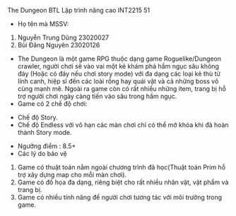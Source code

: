 The Dungeon
BTL Lập trình nâng cao INT2215 51
* Họ tên mà MSSV:
1. Nguyễn Trung Dũng 23020027
2. Bùi Đăng Nguyên 23020126
* The Dungeon là một game RPG thuộc dạng game Roguelike/Dungeon crawler, người chơi sẽ vào vai một kẻ khám phá hầm ngục sâu không đáy (Hoặc có đáy nếu chơi story mode) với đa dạng các loại kẻ thù từ lính canh, hiệp sĩ đến các loài rồng hay quái vật và cả những boss vô cùng mạnh mẽ. Ngoài ra game còn có rất nhiều những item, trang bị hỗ trợ người chơi ngày càng tiến vào sâu trong hầm ngục.
* Game có 2 chế độ chơi: 
- Chế độ Story.
- Chế độ Endless với vô hạn các màn chơi chỉ có thể mở khóa khi đã hoàn thành Story mode. 
* Ngưỡng điểm : 8.5+
* Các lý do bảo vệ
1. Game có thuật toán nằm ngoài chương trình đã học(Thuật toán Prim hỗ trợ xây dựng map cho mỗi màn chơi).
2. Game có đồ họa đa dạng, riêng biệt cho rất nhiều nhân vật, vật phẩm và trang bị.
3. Game có nhiều tính năng để người chơi tương tác với môi trường trong game.  
